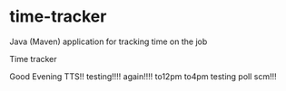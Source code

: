 # time-tracker
Java (Maven) application for tracking time on the job

Time tracker

Good Evening TTS!!
testing!!!!
again!!!!
to12pm
to4pm testing poll scm!!!
